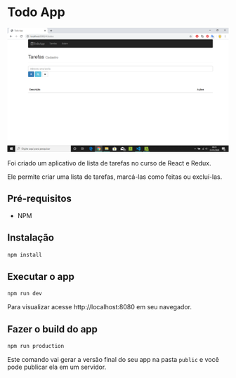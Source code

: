 # Todo App

![TodoApp](./TodoApp.png)

Foi criado um aplicativo de lista de tarefas no curso de React e Redux.

Ele permite criar uma lista de tarefas, marcá-las como feitas ou excluí-las.

## Pré-requisitos

- NPM

## Instalação

```sh
npm install
```

## Executar o app

```sh
npm run dev
```

Para visualizar acesse http://localhost:8080 em seu navegador.

## Fazer o build do app

```sh
npm run production
```
Este comando vai gerar a versão final do seu app na pasta `public` e você pode publicar ela em um servidor.